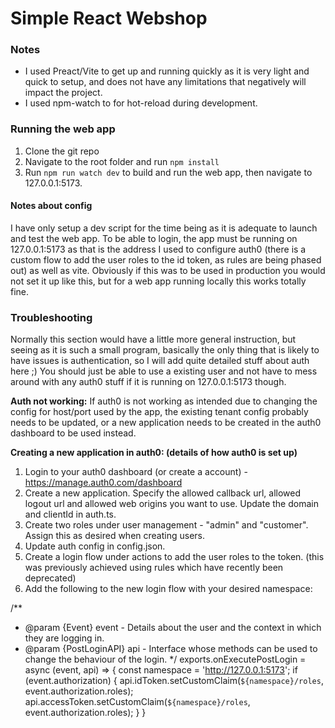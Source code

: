 
# Simple React Webshop

### Notes
-	I used Preact/Vite to get up and running quickly as it is very light and quick to setup, and does not have any limitations that negatively will impact the project.
-	I used npm-watch to for hot-reload during development.

### Running the web app
1. Clone the git repo
2. Navigate to the root folder and run `npm install`
3. Run `npm run watch dev` to build and run the web app, then navigate to 127.0.0.1:5173.

#### Notes about config
I have only setup a dev script for the time being as it is adequate to launch and test the web app. To be able to login, the app must be running on 127.0.0.1:5173 as that is the address I used to configure auth0 (there is a custom flow to add the user roles to the id token, as rules are being phased out) as well as vite. Obviously if this was to be used in production you would not set it up like this, but for a web app running locally this works totally fine.

### Troubleshooting
Normally this section would have a little more general instruction, but seeing as it is such a small program, basically the only thing that is likely to have issues is authentication, so I will add quite detailed stuff about auth here ;) You should just be able to use a existing user and not have to mess around with any auth0 stuff if it is running on 127.0.0.1:5173 though. 

**Auth not working:**
If auth0 is not working as intended due to changing the config for host/port used by the app, the existing tenant config probably needs to be updated, or a new application needs to be created in the auth0 dashboard to be used instead.

**Creating a new application in auth0: (details of how auth0 is set up)**
1. Login to your auth0 dashboard (or create a account) - https://manage.auth0.com/dashboard
2. Create a new application. Specify the allowed callback url, allowed logout url and allowed web origins you want to use. Update the domain and clientId in auth.ts.
3. Create two roles under user management - "admin" and "customer". Assign this as desired when creating users.
4. Update auth config in config.json.
5. Create a login flow under actions to add the user roles to the token. (this was previously achieved using rules which have recently been deprecated)
6. Add the following to the new login flow with your desired namespace:

/**
* @param {Event} event - Details about the user and the context in which they are logging in.
* @param {PostLoginAPI} api - Interface whose methods can be used to change the behaviour of the login.
*/
exports.onExecutePostLogin = async (event, api) => {
const namespace = 'http://127.0.0.1:5173';
if (event.authorization) {
    api.idToken.setCustomClaim(`${namespace}/roles`, event.authorization.roles);
    api.accessToken.setCustomClaim(`${namespace}/roles`, event.authorization.roles);
}
}